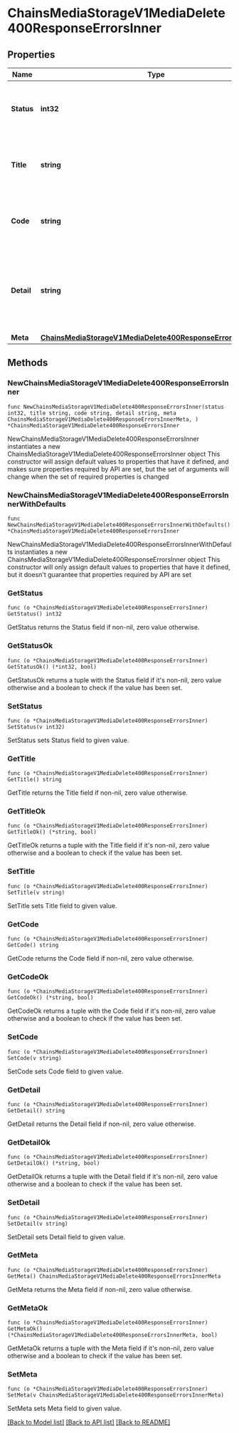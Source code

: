# ChainsMediaStorageV1MediaDelete400ResponseErrorsInner

## Properties

Name | Type | Description | Notes
------------ | ------------- | ------------- | -------------
**Status** | **int32** | Status is the HTTP status code applicable to this problem | 
**Title** | **string** | Title is a short, human-readable summary of the problem | 
**Code** | **string** | Code is an application-specific error code, expressed as a string | 
**Detail** | **string** | Detail is a human-readable explanation specific to this occurrence of the problem | 
**Meta** | [**ChainsMediaStorageV1MediaDelete400ResponseErrorsInnerMeta**](ChainsMediaStorageV1MediaDelete400ResponseErrorsInnerMeta.md) |  | 

## Methods

### NewChainsMediaStorageV1MediaDelete400ResponseErrorsInner

`func NewChainsMediaStorageV1MediaDelete400ResponseErrorsInner(status int32, title string, code string, detail string, meta ChainsMediaStorageV1MediaDelete400ResponseErrorsInnerMeta, ) *ChainsMediaStorageV1MediaDelete400ResponseErrorsInner`

NewChainsMediaStorageV1MediaDelete400ResponseErrorsInner instantiates a new ChainsMediaStorageV1MediaDelete400ResponseErrorsInner object
This constructor will assign default values to properties that have it defined,
and makes sure properties required by API are set, but the set of arguments
will change when the set of required properties is changed

### NewChainsMediaStorageV1MediaDelete400ResponseErrorsInnerWithDefaults

`func NewChainsMediaStorageV1MediaDelete400ResponseErrorsInnerWithDefaults() *ChainsMediaStorageV1MediaDelete400ResponseErrorsInner`

NewChainsMediaStorageV1MediaDelete400ResponseErrorsInnerWithDefaults instantiates a new ChainsMediaStorageV1MediaDelete400ResponseErrorsInner object
This constructor will only assign default values to properties that have it defined,
but it doesn't guarantee that properties required by API are set

### GetStatus

`func (o *ChainsMediaStorageV1MediaDelete400ResponseErrorsInner) GetStatus() int32`

GetStatus returns the Status field if non-nil, zero value otherwise.

### GetStatusOk

`func (o *ChainsMediaStorageV1MediaDelete400ResponseErrorsInner) GetStatusOk() (*int32, bool)`

GetStatusOk returns a tuple with the Status field if it's non-nil, zero value otherwise
and a boolean to check if the value has been set.

### SetStatus

`func (o *ChainsMediaStorageV1MediaDelete400ResponseErrorsInner) SetStatus(v int32)`

SetStatus sets Status field to given value.


### GetTitle

`func (o *ChainsMediaStorageV1MediaDelete400ResponseErrorsInner) GetTitle() string`

GetTitle returns the Title field if non-nil, zero value otherwise.

### GetTitleOk

`func (o *ChainsMediaStorageV1MediaDelete400ResponseErrorsInner) GetTitleOk() (*string, bool)`

GetTitleOk returns a tuple with the Title field if it's non-nil, zero value otherwise
and a boolean to check if the value has been set.

### SetTitle

`func (o *ChainsMediaStorageV1MediaDelete400ResponseErrorsInner) SetTitle(v string)`

SetTitle sets Title field to given value.


### GetCode

`func (o *ChainsMediaStorageV1MediaDelete400ResponseErrorsInner) GetCode() string`

GetCode returns the Code field if non-nil, zero value otherwise.

### GetCodeOk

`func (o *ChainsMediaStorageV1MediaDelete400ResponseErrorsInner) GetCodeOk() (*string, bool)`

GetCodeOk returns a tuple with the Code field if it's non-nil, zero value otherwise
and a boolean to check if the value has been set.

### SetCode

`func (o *ChainsMediaStorageV1MediaDelete400ResponseErrorsInner) SetCode(v string)`

SetCode sets Code field to given value.


### GetDetail

`func (o *ChainsMediaStorageV1MediaDelete400ResponseErrorsInner) GetDetail() string`

GetDetail returns the Detail field if non-nil, zero value otherwise.

### GetDetailOk

`func (o *ChainsMediaStorageV1MediaDelete400ResponseErrorsInner) GetDetailOk() (*string, bool)`

GetDetailOk returns a tuple with the Detail field if it's non-nil, zero value otherwise
and a boolean to check if the value has been set.

### SetDetail

`func (o *ChainsMediaStorageV1MediaDelete400ResponseErrorsInner) SetDetail(v string)`

SetDetail sets Detail field to given value.


### GetMeta

`func (o *ChainsMediaStorageV1MediaDelete400ResponseErrorsInner) GetMeta() ChainsMediaStorageV1MediaDelete400ResponseErrorsInnerMeta`

GetMeta returns the Meta field if non-nil, zero value otherwise.

### GetMetaOk

`func (o *ChainsMediaStorageV1MediaDelete400ResponseErrorsInner) GetMetaOk() (*ChainsMediaStorageV1MediaDelete400ResponseErrorsInnerMeta, bool)`

GetMetaOk returns a tuple with the Meta field if it's non-nil, zero value otherwise
and a boolean to check if the value has been set.

### SetMeta

`func (o *ChainsMediaStorageV1MediaDelete400ResponseErrorsInner) SetMeta(v ChainsMediaStorageV1MediaDelete400ResponseErrorsInnerMeta)`

SetMeta sets Meta field to given value.



[[Back to Model list]](../README.md#documentation-for-models) [[Back to API list]](../README.md#documentation-for-api-endpoints) [[Back to README]](../README.md)


